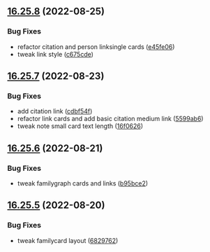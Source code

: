## [16.25.8](https://github.com/phandcock/GrampsView/compare/v16.25.7...v16.25.8) (2022-08-25)


### Bug Fixes

* refactor citation and person linksingle cards ([e45fe06](https://github.com/phandcock/GrampsView/commit/e45fe0643d1d9da5d82e6e0fe75adcb2183b3b7c))
* tweak link style ([c675cde](https://github.com/phandcock/GrampsView/commit/c675cdedfcc15c19e3e8b096810e33ca3ab782c8))



## [16.25.7](https://github.com/phandcock/GrampsView/compare/v16.25.6...v16.25.7) (2022-08-23)


### Bug Fixes

* add citation link ([cdbf54f](https://github.com/phandcock/GrampsView/commit/cdbf54f44855435b22530572c161e56908adfd19))
* refactor link cards and add basic citation medium link ([5599ab6](https://github.com/phandcock/GrampsView/commit/5599ab649ac9f833e548e8fac1f0e1bd870207d6))
* tweak note small card text length ([16f0626](https://github.com/phandcock/GrampsView/commit/16f0626d6534b93af8e9359f01367ed694b31a1e))



## [16.25.6](https://github.com/phandcock/GrampsView/compare/v16.25.5...v16.25.6) (2022-08-21)


### Bug Fixes

* tweak familygraph cards and links ([b95bce2](https://github.com/phandcock/GrampsView/commit/b95bce22721f2a5b53cb4ce92fb37f780345e3de))



## [16.25.5](https://github.com/phandcock/GrampsView/compare/v16.25.4...v16.25.5) (2022-08-20)


### Bug Fixes

* tweak familycard layout ([6829762](https://github.com/phandcock/GrampsView/commit/68297623025e2515cee603d229b3586fa526266c))



